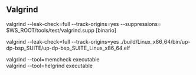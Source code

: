 ## Valgrind

valgrind --leak-check=full --track-origins=yes --suppressions= $WS_ROOT/tools/test/valgrind.supp [binario]</br>

valgrind --leak-check=full --track-origins=yes ./build/Linux_x86_64/bin/up-dp-bsp_SUITE/up-dp-bsp_SUITE_Linux_x86_64.elf

valgrind --tool=memcheck executable</br>
valgrind --tool=helgrind executable

